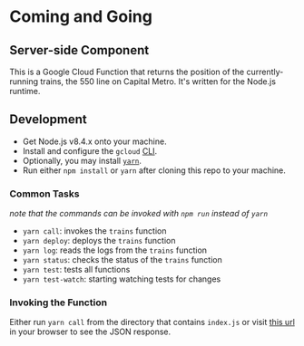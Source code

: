 # Coming and Going
## Server-side Component

This is a Google Cloud Function that returns the position of the currently-running trains, the 550 line on Capital Metro. It's written for the Node.js runtime.

## Development

- Get Node.js v8.4.x onto your machine.
- Install and configure the `gcloud` [CLI](https://cloud.google.com/sdk/).
- Optionally, you may install [`yarn`](https://yarnpkg.com).
- Run either `npm install` or `yarn` after cloning this repo to your machine.

### Common Tasks

_note that the commands can be invoked with `npm run` instead of `yarn`_
- `yarn call`: invokes the `trains` function
- `yarn deploy`: deploys the `trains` function
- `yarn log`: reads the logs from the `trains` function
- `yarn status`: checks the status of the `trains` function
- `yarn test`: tests all functions
- `yarn test-watch`: starting watching tests for changes

### Invoking the Function

Either run `yarn call` from the directory that contains `index.js` or visit [this url](https://us-central1-coming-and-going.cloudfunctions.net/trains) in your browser to see the JSON response.
